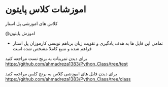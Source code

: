 # اموزشات کلاس پایتون
کلاس های اموزشی پل استار

@اموزش پایتون 
* تمامی این فایل ها به هدف یادگیری و تقویت زبان برناهم نویسی کارموزان پل استار فراهم شده   و منبع کاملا مشخص شده است 

برای دیدن تمرینات به برنچ تست مراجعه کنید
https://github.com/ahmadreza1383/Python_Class/tree/test

برای دیدن فایل های اموزشی کلاس به برنچ کلس مراجعه کنید
https://github.com/ahmadreza1383/Python_Class/tree/class
